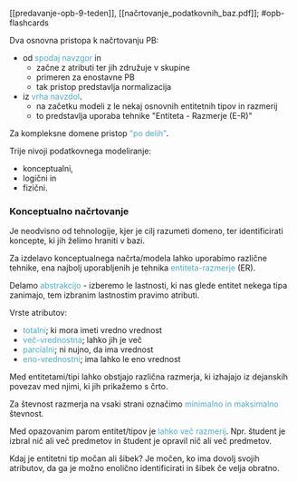 [[predavanje-opb-9-teden]], [[načrtovanje_podatkovnih_baz.pdf]]; #opb-flashcards 

Dva osnovna pristopa k načrtovanju PB:
- od <font color="#4bacc6">spodaj navzgor </font>in
	- začne z atributi ter jih združuje v skupine
	- primeren za enostavne PB
	- tak pristop predstavlja normalizacija
- iz <font color="#4bacc6">vrha navzdol</font>.
	- na začetku modeli z le nekaj osnovnih entitetnih tipov in razmerij
	- to predstavlja uporaba tehnike "Entiteta - Razmerje (E-R)"

Za kompleksne domene pristop <font color="#4bacc6">"po delih"</font>.

Trije nivoji podatkovnega modeliranje:
- konceptualni,
- logični in
- fizični.

### Konceptualno načrtovanje
Je neodvisno od tehnologije, kjer je cilj razumeti domeno, ter identificirati koncepte, ki jih želimo hraniti v bazi.

Za izdelavo konceptualnega načrta/modela lahko uporabimo različne tehnike, ena najbolj uporabljenih je tehnika <font color="#4bacc6">entiteta-razmerje</font> (ER).

Delamo <font color="#4bacc6">abstrakcijo</font> - izberemo le lastnosti, ki nas glede entitet nekega tipa zanimajo, tem izbranim lastnostim pravimo atributi.

Vrste atributov:
- <font color="#4bacc6">totalni</font>; ki mora imeti vredno vrednost
- <font color="#4bacc6">več-vrednostna</font>; lahko jih je več
- <font color="#4bacc6">parcialni</font>; ni nujno, da ima vrednost
- <font color="#4bacc6">eno-vrednostni</font>; ima lahko le eno vrednost

Med entitetami/tipi lahko obstjajo različna razmerja, ki izhajajo iz dejanskih povezav med njimi, ki jih prikažemo s črto.

Za števnost razmerja na vsaki strani označimo <font color="#4bacc6">minimalno in maksimalno</font> števnost.

Med opazovanim parom entitet/tipov je <font color="#4bacc6">lahko več razmerij</font>. Npr. študent je izbral nič ali več predmetov in študent je opravil nič ali več predmetov.

Kdaj je entitetni tip močan ali šibek?
Je močen, ko ima dovolj svojih atributov, da ga je možno enolično identificirati in šibek če velja obratno.



